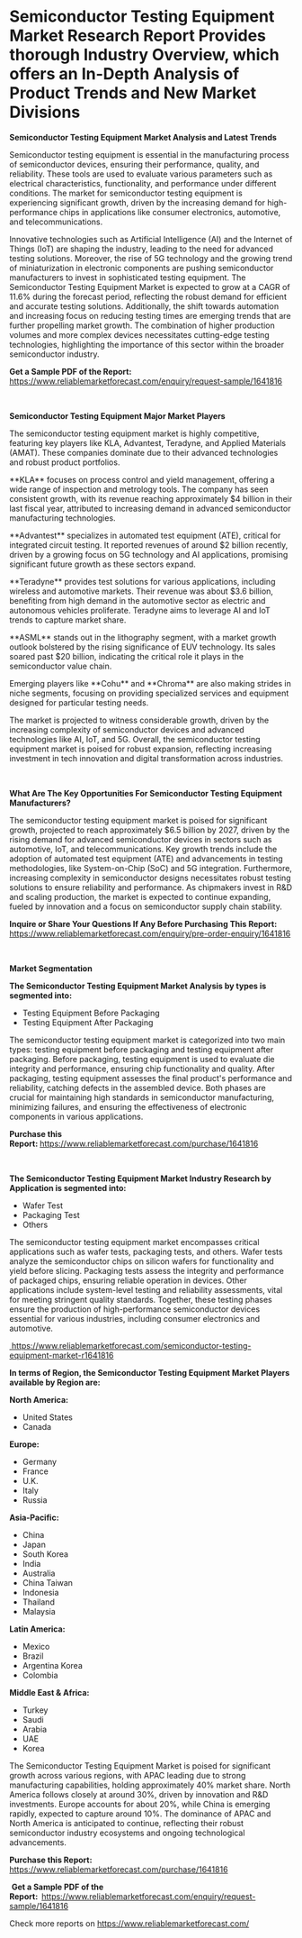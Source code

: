 <p><h1>Semiconductor Testing Equipment Market Research Report Provides thorough Industry Overview, which offers an In-Depth Analysis of Product Trends and New Market Divisions</h1></p><p><strong>Semiconductor Testing Equipment Market Analysis and Latest Trends</strong></p>
<p><p>Semiconductor testing equipment is essential in the manufacturing process of semiconductor devices, ensuring their performance, quality, and reliability. These tools are used to evaluate various parameters such as electrical characteristics, functionality, and performance under different conditions. The market for semiconductor testing equipment is experiencing significant growth, driven by the increasing demand for high-performance chips in applications like consumer electronics, automotive, and telecommunications.</p><p>Innovative technologies such as Artificial Intelligence (AI) and the Internet of Things (IoT) are shaping the industry, leading to the need for advanced testing solutions. Moreover, the rise of 5G technology and the growing trend of miniaturization in electronic components are pushing semiconductor manufacturers to invest in sophisticated testing equipment. The Semiconductor Testing Equipment Market is expected to grow at a CAGR of 11.6% during the forecast period, reflecting the robust demand for efficient and accurate testing solutions. Additionally, the shift towards automation and increasing focus on reducing testing times are emerging trends that are further propelling market growth. The combination of higher production volumes and more complex devices necessitates cutting-edge testing technologies, highlighting the importance of this sector within the broader semiconductor industry.</p></p>
<p><strong>Get a Sample PDF of the Report:&nbsp;</strong> <a href="https://www.reliablemarketforecast.com/enquiry/request-sample/1641816?utm_campaign=2332&utm_medium=2&utm_source=Github&utm_content=ia&utm_term=22022025&utm_id=semiconductor-testing-equipment">https://www.reliablemarketforecast.com/enquiry/request-sample/1641816</a></p>
<p>&nbsp;</p>
<p><strong>Semiconductor Testing Equipment Major Market Players</strong></p>
<p><p>The semiconductor testing equipment market is highly competitive, featuring key players like KLA, Advantest, Teradyne, and Applied Materials (AMAT). These companies dominate due to their advanced technologies and robust product portfolios.</p><p>**KLA** focuses on process control and yield management, offering a wide range of inspection and metrology tools. The company has seen consistent growth, with its revenue reaching approximately $4 billion in their last fiscal year, attributed to increasing demand in advanced semiconductor manufacturing technologies.</p><p>**Advantest** specializes in automated test equipment (ATE), critical for integrated circuit testing. It reported revenues of around $2 billion recently, driven by a growing focus on 5G technology and AI applications, promising significant future growth as these sectors expand.</p><p>**Teradyne** provides test solutions for various applications, including wireless and automotive markets. Their revenue was about $3.6 billion, benefiting from high demand in the automotive sector as electric and autonomous vehicles proliferate. Teradyne aims to leverage AI and IoT trends to capture market share.</p><p>**ASML** stands out in the lithography segment, with a market growth outlook bolstered by the rising significance of EUV technology. Its sales soared past $20 billion, indicating the critical role it plays in the semiconductor value chain.</p><p>Emerging players like **Cohu** and **Chroma** are also making strides in niche segments, focusing on providing specialized services and equipment designed for particular testing needs.</p><p>The market is projected to witness considerable growth, driven by the increasing complexity of semiconductor devices and advanced technologies like AI, IoT, and 5G. Overall, the semiconductor testing equipment market is poised for robust expansion, reflecting increasing investment in tech innovation and digital transformation across industries.</p></p>
<p>&nbsp;</p>
<p><strong>What Are The Key Opportunities For Semiconductor Testing Equipment Manufacturers?</strong></p>
<p><p>The semiconductor testing equipment market is poised for significant growth, projected to reach approximately $6.5 billion by 2027, driven by the rising demand for advanced semiconductor devices in sectors such as automotive, IoT, and telecommunications. Key growth trends include the adoption of automated test equipment (ATE) and advancements in testing methodologies, like System-on-Chip (SoC) and 5G integration. Furthermore, increasing complexity in semiconductor designs necessitates robust testing solutions to ensure reliability and performance. As chipmakers invest in R&D and scaling production, the market is expected to continue expanding, fueled by innovation and a focus on semiconductor supply chain stability.</p></p>
<p><strong>Inquire or Share Your Questions If Any Before Purchasing This Report:</strong> <a href="https://www.reliablemarketforecast.com/enquiry/pre-order-enquiry/1641816?utm_campaign=2332&utm_medium=2&utm_source=Github&utm_content=ia&utm_term=22022025&utm_id=semiconductor-testing-equipment">https://www.reliablemarketforecast.com/enquiry/pre-order-enquiry/1641816</a></p>
<p>&nbsp;</p>
<p><strong>Market Segmentation</strong></p>
<p><strong>The Semiconductor Testing Equipment Market Analysis by types is segmented into:</strong></p>
<p><ul><li>Testing Equipment Before Packaging</li><li>Testing Equipment After Packaging</li></ul></p>
<p><p>The semiconductor testing equipment market is categorized into two main types: testing equipment before packaging and testing equipment after packaging. Before packaging, testing equipment is used to evaluate die integrity and performance, ensuring chip functionality and quality. After packaging, testing equipment assesses the final product's performance and reliability, catching defects in the assembled device. Both phases are crucial for maintaining high standards in semiconductor manufacturing, minimizing failures, and ensuring the effectiveness of electronic components in various applications.</p></p>
<p><strong>Purchase this Report:&nbsp;</strong><a href="https://www.reliablemarketforecast.com/purchase/1641816?utm_campaign=2332&utm_medium=2&utm_source=Github&utm_content=ia&utm_term=22022025&utm_id=semiconductor-testing-equipment">https://www.reliablemarketforecast.com/purchase/1641816</a></p>
<p>&nbsp;</p>
<p><strong>The Semiconductor Testing Equipment Market Industry Research by Application is segmented into:</strong></p>
<p><ul><li>Wafer Test</li><li>Packaging Test</li><li>Others</li></ul></p>
<p><p>The semiconductor testing equipment market encompasses critical applications such as wafer tests, packaging tests, and others. Wafer tests analyze the semiconductor chips on silicon wafers for functionality and yield before slicing. Packaging tests assess the integrity and performance of packaged chips, ensuring reliable operation in devices. Other applications include system-level testing and reliability assessments, vital for meeting stringent quality standards. Together, these testing phases ensure the production of high-performance semiconductor devices essential for various industries, including consumer electronics and automotive.</p></p>
<p><a href="https://www.reliablemarketforecast.com/semiconductor-testing-equipment-market-r1641816?utm_campaign=2332&utm_medium=2&utm_source=Github&utm_content=ia&utm_term=22022025&utm_id=semiconductor-testing-equipment">&nbsp;https://www.reliablemarketforecast.com/semiconductor-testing-equipment-market-r1641816</a></p>
<p><strong>In terms of Region, the Semiconductor Testing Equipment Market Players available by Region are:</strong></p>
<p>
    <p> <strong> North America: </strong>
        <ul>
            <li>United States</li>
            <li>Canada</li>
        </ul>
        </p> 
    <p> <strong> Europe: </strong>
        <ul>
            <li>Germany</li>
            <li>France</li>
            <li>U.K.</li>
            <li>Italy</li>
            <li>Russia</li>
        </ul>
        </p> 
    <p> <strong> Asia-Pacific: </strong>
        <ul>
            <li>China</li>
            <li>Japan</li>
            <li>South Korea</li>
            <li>India</li>
            <li>Australia</li>
            <li>China Taiwan</li>
            <li>Indonesia</li>
            <li>Thailand</li>
            <li>Malaysia</li>
        </ul>
        </p> 
    <p> <strong> Latin America: </strong>
        <ul>
            <li>Mexico</li>
            <li>Brazil</li>
            <li>Argentina Korea</li>
            <li>Colombia</li>
        </ul>
        </p> 
    <p> <strong> Middle East & Africa: </strong>
        <ul>
            <li>Turkey</li>
            <li>Saudi</li>
            <li>Arabia</li>
            <li>UAE</li>
            <li>Korea</li>
        </ul>
    </p>
    </p>
<p><p>The Semiconductor Testing Equipment Market is poised for significant growth across various regions, with APAC leading due to strong manufacturing capabilities, holding approximately 40% market share. North America follows closely at around 30%, driven by innovation and R&D investments. Europe accounts for about 20%, while China is emerging rapidly, expected to capture around 10%. The dominance of APAC and North America is anticipated to continue, reflecting their robust semiconductor industry ecosystems and ongoing technological advancements.</p></p>
<p><strong>Purchase this Report: </strong><a href="https://www.reliablemarketforecast.com/purchase/1641816?utm_campaign=2332&utm_medium=2&utm_source=Github&utm_content=ia&utm_term=22022025&utm_id=semiconductor-testing-equipment">https://www.reliablemarketforecast.com/purchase/1641816</a></p>
<p>&nbsp;<strong>Get a Sample PDF of the Report:&nbsp;&nbsp;</strong><a href="https://www.reliablemarketforecast.com/enquiry/request-sample/1641816?utm_campaign=2332&utm_medium=2&utm_source=Github&utm_content=ia&utm_term=22022025&utm_id=semiconductor-testing-equipment">https://www.reliablemarketforecast.com/enquiry/request-sample/1641816</a></p>
<p><strong></strong></p>
<p>Check more reports on <a href="https://www.reliablemarketforecast.com/?utm_campaign=2332&utm_medium=2&utm_source=Github&utm_content=ia&utm_term=22022025&utm_id=semiconductor-testing-equipment">https://www.reliablemarketforecast.com/</a></p>